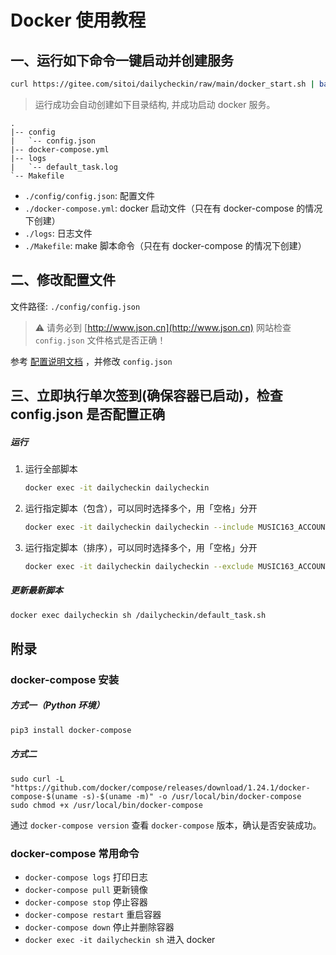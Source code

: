 # Docker 使用教程

## 一、运行如下命令一键启动并创建服务

```bash
curl https://gitee.com/sitoi/dailycheckin/raw/main/docker_start.sh | bash
```

> 运行成功会自动创建如下目录结构, 并成功启动 docker 服务。

```text
.
|-- config
|   `-- config.json
|-- docker-compose.yml
|-- logs
|   `-- default_task.log
`-- Makefile
```

- `./config/config.json`: 配置文件
- `./docker-compose.yml`: docker 启动文件（只在有 docker-compose 的情况下创建）
- `./logs`: 日志文件
- `./Makefile`: make 脚本命令（只在有 docker-compose 的情况下创建）

## 二、修改配置文件

文件路径: `./config/config.json`

> ⚠️ ️请务必到 [http://www.json.cn](http://www.json.cn) 网站检查 `config.json` 文件格式是否正确！

参考 [配置说明文档](https://sitoi.github.io/dailycheckin/settings/) ，并修改 `config.json`

## 三、立即执行单次签到(确保容器已启动)，检查 config.json 是否配置正确

##### 运行

1. 运行全部脚本

    ```bash
    docker exec -it dailycheckin dailycheckin
    ```

2. 运行指定脚本（包含），可以同时选择多个，用「空格」分开

    ```bash
    docker exec -it dailycheckin dailycheckin --include MUSIC163_ACCOUNT_LIST BAIDU_URL_SUBMIT_LIST 
    ```

3. 运行指定脚本（排序），可以同时选择多个，用「空格」分开
    
    ```bash
    docker exec -it dailycheckin dailycheckin --exclude MUSIC163_ACCOUNT_LIST BAIDU_URL_SUBMIT_LIST 
    ```

##### 更新最新脚本

```bash
docker exec dailycheckin sh /dailycheckin/default_task.sh
```


## 附录

### docker-compose 安装

##### 方式一（Python 环境）

```bash
pip3 install docker-compose
```

##### 方式二

```
sudo curl -L "https://github.com/docker/compose/releases/download/1.24.1/docker-compose-$(uname -s)-$(uname -m)" -o /usr/local/bin/docker-compose
sudo chmod +x /usr/local/bin/docker-compose
```

通过 `docker-compose version` 查看 `docker-compose` 版本，确认是否安装成功。

### docker-compose 常用命令

- `docker-compose logs` 打印日志
- `docker-compose pull` 更新镜像
- `docker-compose stop` 停止容器
- `docker-compose restart` 重启容器
- `docker-compose down` 停止并删除容器
- `docker exec -it dailycheckin sh` 进入 docker
